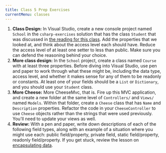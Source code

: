 ```yaml
---
title: Class 5 Prep Exercises
currentMenu: classes
---
```


1. **Class Design:** In Visual Studio, create a new console project named `School` in the `csharp-exercises` solution that has the class `Student` that was discussed in [the reading for this class][encapsulating-data]. Add the properties that we looked at, and think about the access level each should have. Reduce the access level of at least one setter to less than public. Make sure you can defend the reasoning behind your choice.
1. **More class design:** In the `School` project, create a class named `Course` with at least three properties. Before diving into Visual Studio, use pen and paper to work through what these might be, including the data type, access level, and whether it makes sense for any of them to be readonly or constants. At least one of your fields should be a `List` or `Dictionary`, and you should use your `Student` class.
1. **More Cheese:** More CheeseMvc, that is. Fire up this MVC application, and create a new folder at the same level of `Controllers/` and `Views/` named `Models`. Within that folder, create a `Cheese` class that has `Name` and `Description` properties. Refactor the code in your `CheeseController` to use `Cheese` objects rather than the strings that were used previously. You'll need to update your views as well.
1. **Review:** With a pen and paper, write down descriptions of each of the following field types, along with an example of a situation where you might use each: public field/property, private field, static field/property, readonly field/property. If you get stuck, review the lesson on [encapsulating data][encapsulating-data].


[encapsulating-data]: ../../csharp4python/classes-and-objects-encapsulating-data/
